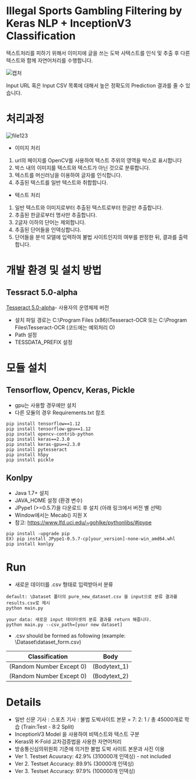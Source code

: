 # Illegal Sports Gambling Filtering by Keras NLP + InceptionV3 Classification

텍스트처리를 피하기 위해서 이미지에 글을 쓰는 도박 사텍스트를 인식 및 추출 후 다른 텍스트와 함께 자연어처리를 수행합니다.

![캡처](https://user-images.githubusercontent.com/39071543/66725612-b6ab3e80-ee6e-11e9-894e-d192fc35129e.PNG)

Input URL 혹은 Input CSV 목록에 대해서 높은 정확도의 Prediction 결과를 줄 수 있습니다.

# 처리과정

![file123](https://user-images.githubusercontent.com/39071543/66269559-b6b2a980-e884-11e9-8038-1bf792acb6ca.PNG)  

- 이미지 처리  

1. url의  페이지를 OpenCV를 사용하여 텍스트 주위의 영역을  박스로 표시합니다  
2. 박스 내의 이미지를 텍스트와 텍스트가 아닌 것으로 분류합니다.  
3. 텍스트를 머신러닝을 이용하여 글자를 인식합니다.  
4. 추출된 텍스트를 일반 텍스트와 취합합니다.  

- 텍스트 처리  

1. 일반 텍스트와 이미지로부터 추출된 텍스트로부터 한글만 추출합니다.  
2. 추출된 한글로부터 명사만 추출합니다.  
3. 2글자 이하의 단어는 제외합니다.  
4. 추출된 단어들을 인덱싱합니다.  
5. 단어들을 분석 모델에 입력하여 불법 사이트인지의 여부를 판정한 뒤, 결과를 출력합니다.

# 개발 환경 및 설치 방법

## Tessract 5.0-alpha  

[Tesseract 5.0-alpha](https://github.com/UB-Mannheim/tesseract/wiki)- 사용자의 운영체제 버전   

- 설치 파일 경로는  C:\Program Files (x86)\Tesseract-OCR   또는 C:\Program Files\Tesseract-OCR  (코드에는 예외처리 O)
- Path 설정  
- TESSDATA_PREFIX 설정

# 모듈 설치  

## Tensorflow, Opencv, Keras, Pickle

- gpu는 사용할 경우에만 설치
- 다른 모듈의 경우 Requirements.txt 참조

```
pip install tensorflow==1.12  
pip install tensorflow-gpu==1.12  
pip install opencv-contrib-python
pip install keras==2.3.0
pip install keras-gpu==2.3.0
pip install pytesseract
pip install h5py
pip install pickle
```

## Konlpy  

- Java 1.7+ 설치
- JAVA_HOME 설정 (환경 변수)
- JPype1 (>=0.5.7)을 다운로드 후 설치 (아래 링크에서 버전 별 선택)
- Window에서는 Mecab() 지원 X
- 참고: https://www.lfd.uci.edu/~gohlke/pythonlibs/#jpype

```
pip install -upgrade pip
EX) pip install JPype1-0.5.7-cp[your_version]-none-win_amd64.whl
pip install konlpy
```

# Run

- 새로운 데이터를 .csv 형태로 입력받아서 분류

```
default: \Dataset 폴더의 pure_new_dataset.csv 을 input으로 분류 결과를 results.csv로 제시
python main.py

your data: 새로운 input 데이터셋의 분류 결과를 return 해줍니다.
python main.py --csv_path=[your new dataset]
```

- .csv should be formed as following (example: \Dataset\dataset_form.csv)

| Classification           | Body         |
| ------------------------ | ------------ |
| (Random Number Except 0) | (Bodytext_1) |
| (Random Number Except 0) | (Bodytext_2) |

# Details  

- 일반 신문 기사 : 스포츠 기사 : 불법 도박사이트 본문 = 7: 2: 1 / 총 45000개로 학습 (Train:Test - 8:2 Split)
- InceptionV3 Model 을 사용하여 비텍스트와 텍스트 구분
- Keras와 K-Fold 교차검증법을 사용한 자연어처리
- 방송통신심의위원회 기준에 의거한 불법 도박 사이트 본문과 사진 이용
- Ver 1. Testset Acuuracy: 42.9% (310000개 인덱싱) - not included
- Ver 2. Testset Accuracy: 89.9% (30000개 인덱싱)
- Ver 3. Testset Accuracy: 97.9% (100000개 인덱싱)

